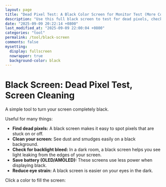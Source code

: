 ```yaml
---
layout: page
title: "Dead Pixel Test: A Black Color Screen for Monitor Test (More Colors)"
description: "Use this full black screen to test for dead pixels, check for backlight bleed, clean your screen, save power on OLED/AMOLED displays, and reduce eye strain. A versatile tool for your monitor."
date: "2025-09-09 20:22:14 +0800"
last_modified_at: "2025-09-09 22:00:04 +0800"
categories: "tool"
permalink: /tool/black-screen
comments: false
mysetting:
  display: fullscreen
  nowrapper: true
  background-color: black
---
```


<link rel="stylesheet" href="/assets/css/black-screen.css?v=1">

<div id="content">
  <h1>Black Screen: Dead Pixel Test, Screen Cleaning</h1>
  <p>A simple tool to turn your screen completely black.</p>
  <div id="more-info">
    <p>Useful for many things:</p>
    <ul>
      <li><b>Find dead pixels:</b> A black screen makes it easy to spot pixels that are stuck on or off.</li>
      <li><b>Clean your screen:</b> See dust and smudges easily on a black background.</li>
      <li><b>Check for backlight bleed:</b> In a dark room, a black screen helps you see light leaking from the edges of your screen.</li>
      <li><b>Save battery (OLED/AMOLED):</b> These screens use less power when displaying black.</li>
      <li><b>Reduce eye strain:</b> A black screen is easier on your eyes in the dark.</li>
    </ul>
  </div>
  <div id="color-palette-container">
    <p>Click a color to fill the screen:</p>
    <div id="color-palette">
      <div class="color-swatch" style="background-color: white;" data-color="white" title="White Screen"></div>
      <div class="color-swatch" style="background-color: black;" data-color="black" title="Black Screen"></div>
      <div class="color-swatch" style="background-color: red;" data-color="red" title="Red Screen"></div>
      <div class="color-swatch" style="background-color: yellow;" data-color="yellow" title="Yellow Screen"></div>
      <div class="color-swatch" style="background-color: blue;" data-color="blue" title="Blue Screen"></div>
      <div class="color-swatch" style="background-color: green;" data-color="green" title="Green Screen"></div>
    </div>
  </div>
</div>

<script src="/assets/js/black-screen.js?v=1"></script>
